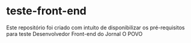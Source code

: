 # teste-front-end
Este repositório foi criado com intuito de disponibilizar os pré-requisitos para teste Desenvolvedor Front-end do Jornal O POVO

